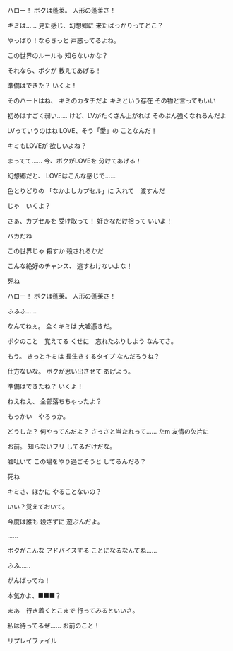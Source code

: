 ハロー！
ボクは蓬莱。
人形の蓬莱さ！

キミは……
見た感じ、幻想郷に
来たばっかりってとこ？

やっぱり！ならきっと
戸惑ってるよね。

この世界のルールも
知らないかな？

それなら、ボクが
教えてあげる！

準備はできた？
いくよ！

そのハートはね、
キミのカタチだよ
キミという存在
その物と言ってもいい

初めはすごく弱い……
けど、LVがたくさん上がれば
そのぶん強くなれるんだよ

LVっていうのはね
LOVE、そう「愛」の
ことなんだ！

キミもLOVEが
欲しいよね？

まってて……
今、ボクがLOVEを
分けてあげる！

幻想郷だと、
LOVEはこんな感じで……

色とりどりの
「なかよしカプセル」に
入れて　渡すんだ

じゃ　いくよ？

さぁ、カプセルを
受け取って！
好きなだけ拾って
いいよ！

バカだね

この世界じゃ
殺すか
殺されるかだ

こんな絶好のチャンス、
逃すわけないよな！

死ね


ハロー！
ボクは蓬莱。
人形の蓬莱さ！

ふふふ……

なんてねぇ。
全くキミは
大嘘憑きだ。

ボクのこと　覚えてる
くせに　忘れたふりしよう
なんてさ。

もう。
きっとキミは
長生きするタイプ
なんだろうね？

仕方ないな。
ボクが思い出させて
あげよう。

準備はできたね？
いくよ！


ねえねえ、
全部落ちちゃったよ？

もっかい　やろっか。

どうした？
何やってんだよ？
さっさと当たれって……
たm
友情の欠片に

お前。
知らないフリ
してるだけだな。

嘘吐いて
この場をやり過ごそうと
してるんだろ？

死ね


キミさ、ほかに
やることないの？


いい？覚えておいて。

今度は誰も
殺さずに
遊ぶんだよ。

……

ボクがこんな
アドバイスする
ことになるなんてね……

ふふ……

がんばってね！


本気かよ、■■■？

まあ　行き着くとこまで
行ってみるといいさ。

私は待ってるぜ……
お前のこと！



リプレイファイル

